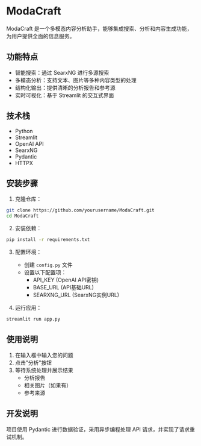 # ModaCraft

ModaCraft 是一个多模态内容分析助手，能够集成搜索、分析和内容生成功能，为用户提供全面的信息服务。

## 功能特点

- 智能搜索：通过 SearxNG 进行多源搜索
- 多模态分析：支持文本、图片等多种内容类型的处理
- 结构化输出：提供清晰的分析报告和参考源
- 实时可视化：基于 Streamlit 的交互式界面

## 技术栈

- Python
- Streamlit
- OpenAI API
- SearxNG
- Pydantic
- HTTPX

## 安装步骤

1. 克隆仓库：
```bash
git clone https://github.com/yourusername/ModaCraft.git
cd ModaCraft
```

2. 安装依赖：
```bash
pip install -r requirements.txt
```

3. 配置环境：
   - 创建 `config.py` 文件
   - 设置以下配置项：
     - API_KEY (OpenAI API密钥)
     - BASE_URL (API基础URL)
     - SEARXNG_URL (SearxNG实例URL)

4. 运行应用：
```bash
streamlit run app.py
```

## 使用说明

1. 在输入框中输入您的问题
2. 点击"分析"按钮
3. 等待系统处理并展示结果
   - 分析报告
   - 相关图片（如果有）
   - 参考来源

## 开发说明

项目使用 Pydantic 进行数据验证，采用异步编程处理 API 请求，并实现了请求重试机制。